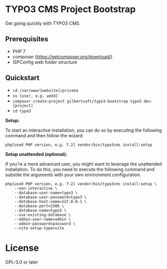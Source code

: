 # TYPO3 CMS Project Bootstrap

Get going quickly with TYPO3 CMS.

## Prerequisites

* PHP 7
* composer (https://getcomposer.org/download/)
* ISPConfig web folder structure

## Quickstart

* `cd /var/www/[website]/private`
* `su [user, e.g. webX]`
* `composer create-project gilbertsoft/typo3-bootstrap typo3 dev-[project]`
* `cd typo3`

**Setup:**

To start an interactive installation, you can do so by executing the following
command and then follow the wizard:

```
php[used PHP version, e.g. 7.2] vendor/bin/typo3cms install:setup
```

**Setup unattended (optional):**

If you're a more advanced user, you might want to leverage the unattended installation.
To do this, you need to execute the following command and substite the arguments
with your own environment configuration.

```
php[used PHP version, e.g. 7.2] vendor/bin/typo3cms install:setup \
    --non-interactive \
    --database-user-name=typo3 \
    --database-user-password=typo3 \
    --database-host-name=127.0.0.1 \
    --database-port=3306 \
    --database-name=typo3 \
    --use-existing-database \
    --admin-user-name=admin \
    --admin-password=password \
    --site-setup-type=site
```

# License

GPL-3.0 or later